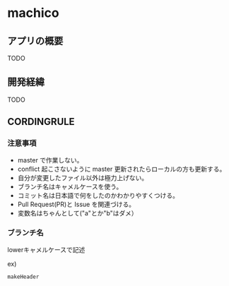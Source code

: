 # machico

## アプリの概要
TODO
## 開発経緯
TODO
## CORDINGRULE

### 注意事項

- master で作業しない。
- conflict 起こさないように master 更新されたらローカルの方も更新する。
- 自分が変更したファイル以外は極力上げない。
- ブランチ名はキャメルケースを使う。
- コミット名は日本語で何をしたのかわかりやすくつける。
- Pull Request(PR)と Issue を関連づける。
- 変数名はちゃんとして("a"とか"b"はダメ）

### ブランチ名

lowerキャメルケースで記述

ex)

```
makeHeader
```

